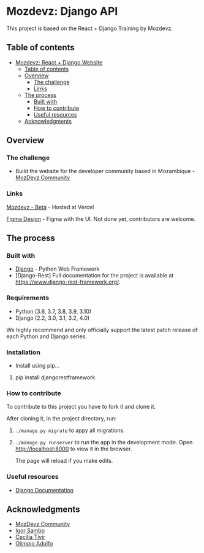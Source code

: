# Mozdevz: Django API

This project is based on the React + Django Training by Mozdevz.  

## Table of contents

- [Mozdevz: React + Django Website](#mozdevz-react--django-website)
  - [Table of contents](#table-of-contents)
  - [Overview](#overview)
    - [The challenge](#the-challenge)
    - [Links](#links)
  - [The process](#the-process)
    - [Built with](#built-with)
    - [How to contribute](#how-to-contribute)
    - [Useful resources](#useful-resources)
  - [Acknowledgments](#acknowledgments)

## Overview

### The challenge

- Build the website for the developer community based in Mozambique - [MozDevz Community](https://github.com/mozdevz)

### Links

[Mozdevz - Beta](http://mozdevz-frontend.vercel.app/) - Hosted at Vercel

[Figma Design](https://www.figma.com/file/aWCVAvMyCHSj0POFTU0w5Z/MozdevzUI?node-id=0%3A1) - Figma with the UI. Not done yet, contributors are welcome.

## The process

### Built with

- [Django](https://www.djangoproject.com/) - Python Web Framework
- [Django-Rest] Full documentation for the project is available at https://www.django-rest-framework.org/.

### Requirements

- Python (3.6, 3.7, 3.8, 3.9, 3.10)
- Django (2.2, 3.0, 3.1, 3.2, 4.0)

We highly recommend and only officially support the latest patch release of each Python and Django series.

### Installation

- Install using pip...

 1. pip install djangorestframework


### How to contribute

To contribute to this project you have to fork it and clone it.

After cloning it, in the project directory, run:

 1.  `./manage.py migrate` to appy all migrations.

 2.  `./manage.py runserver` to run the app in the development mode.
     Open [http://localhost:8000](http://localhost:8000) to view it in the browser.

     The page will reload if you make edits.

### Useful resources

- [Django Documentation](https://docs.djangoproject.com/en/3.2/)

## Acknowledgments

- [MozDevz Community](https://github.com/mozdevz)
- [Igor Sambo](https://twitter.com/LSambo02)
- [Cecilia Tivir](https://github.com/ctivir)
- [Olimpio Adolfo](https://twitter.com/rnrnshn)